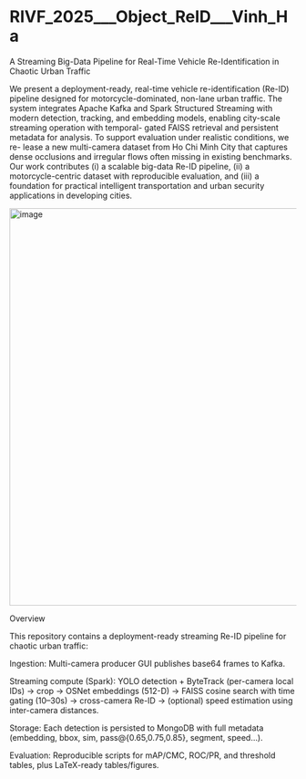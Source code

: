 # RIVF_2025___Object_ReID___Vinh_Ha
A Streaming Big-Data Pipeline for Real-Time Vehicle Re-Identification in Chaotic Urban Traffic

We present a deployment-ready, real-time
vehicle re-identification (Re-ID) pipeline designed for
motorcycle-dominated, non-lane urban traffic. The system
integrates Apache Kafka and Spark Structured Streaming
with modern detection, tracking, and embedding models,
enabling city-scale streaming operation with temporal-
gated FAISS retrieval and persistent metadata for analysis.
To support evaluation under realistic conditions, we re-
lease a new multi-camera dataset from Ho Chi Minh City
that captures dense occlusions and irregular flows often
missing in existing benchmarks. Our work contributes (i) a
scalable big-data Re-ID pipeline, (ii) a motorcycle-centric
dataset with reproducible evaluation, and (iii) a foundation
for practical intelligent transportation and urban security
applications in developing cities.

<img width="1232" height="697" alt="image" src="https://github.com/user-attachments/assets/25720f9b-3cfe-48a5-be5f-3abec48ce8b3" />

Overview

This repository contains a deployment-ready streaming Re-ID pipeline for chaotic urban traffic:

Ingestion: Multi-camera producer GUI publishes base64 frames to Kafka.

Streaming compute (Spark):
YOLO detection + ByteTrack (per-camera local IDs) → crop → OSNet embeddings (512-D) → FAISS cosine search with time gating (10–30s) → cross-camera Re-ID → (optional) speed estimation using inter-camera distances.

Storage: Each detection is persisted to MongoDB with full metadata (embedding, bbox, sim, pass@{0.65,0.75,0.85}, segment, speed…).

Evaluation: Reproducible scripts for mAP/CMC, ROC/PR, and threshold tables, plus LaTeX-ready tables/figures.




